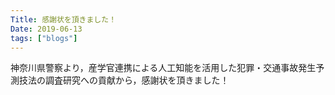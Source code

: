 ```yaml
---
Title: 感謝状を頂きました！
Date: 2019-06-13
tags: ["blogs"]
---
```

神奈川県警察より，産学官連携による人工知能を活用した犯罪・交通事故発生予測技法の調査研究への貢献から，感謝状を頂きました！